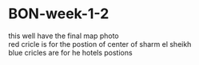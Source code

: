 # BON-week-1-2
this well have the final map photo
<br>red cricle is for the postion of center of sharm el sheikh
<br>blue cricles are for he hotels postions
